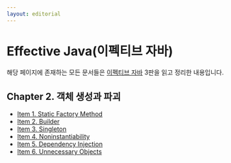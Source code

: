 ```yaml
---
layout: editorial
---
```


# Effective Java(이펙티브 자바)

해당 페이지에 존재하는 모든 문서들은
[이펙티브 자바](https://www.nl.go.kr/seoji/contents/S80100000000.do?schM=intgr_detail_view_isbn&page=1&pageUnit=10&schType=simple&schStr=%EC%9D%B4%ED%8E%99%ED%8B%B0%EB%B8%8C+%EC%9E%90%EB%B0%94&isbn=9788966262281&cipId=227313228%2C6952194)
3판을 읽고 정리한 내용입니다.

## Chapter 2. 객체 생성과 파괴

* [Item 1. Static Factory Method](item1.md)
* [Item 2. Builder](item2.md)
* [Item 3. Singleton](item3.md)
* [Item 4. Noninstantiability](item4.md)
* [Item 5. Dependency Injection](item5.md)
* [Item 6. Unnecessary Objects](item6.md)